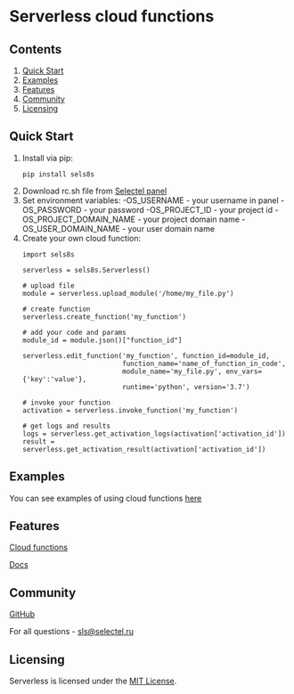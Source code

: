 # Serverless cloud functions
## Contents

1. [Quick Start](#Quick-Start)
2. [Examples](#Examples)
3. [Features](#Features)
4. [Community](#Community)
5. [Licensing](#Licensing)

## Quick Start

1. Install via pip:
    ```
    pip install sels8s
    ```
2. Download rc.sh file from [Selectel panel](https://my.selectel.ru/vpc)
3. Set environment variables:
    -OS_USERNAME - your username in panel
    -OS_PASSWORD - your password
    -OS_PROJECT_ID - your project id
    -OS_PROJECT_DOMAIN_NAME - your project domain name
    -OS_USER_DOMAIN_NAME - your user domain name
4. Create your own cloud function:
    ```
    import sels8s

    serverless = sels8s.Serverless()

    # upload file
    module = serverless.upload_module('/home/my_file.py')

    # create function
    serverless.create_function('my_function')

    # add your code and params
    module_id = module.json()["function_id"]

    serverless.edit_function('my_function', function_id=module_id,
                             function_name='name_of_function_in_code',
                             module_name='my_file.py', env_vars={'key':'value'},
                             runtime='python', version='3.7')

    # invoke your function
    activation = serverless.invoke_function('my_function')

    # get logs and results
    logs = serverless.get_activation_logs(activation['activation_id'])
    result = serverless.get_activation_result(activation['activation_id'])
    ```
## Examples

You can see examples of using cloud functions
[here](https://github.com/selectel/serverless_functions_examples_python)

## Features

[Cloud functions](https://selectel.ru/services/cloud/serverless/)

[Docs](https://kb.selectel.ru/docs/selectel-cloud-platform/serverless/description/)

## Community

[GitHub](https://github.com/selectel/serverless-python)

For all questions - sls@selectel.ru

## Licensing

Serverless is licensed under the [MIT License](https://github.com/selectel/serverless-python/LICENSE).